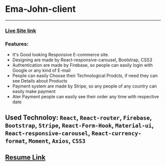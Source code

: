 # Ema-John-client
***
### [Live Site link](https://fir-ba4c3.web.app/)
### Features: 
- It's Good looking Responsive E-commerce site. 
- Designing are made by React-responsive-carousel, Bootstrap, CSS3
- Authentication are made by Firebase, so people can easily login with Google or any kind of E-mail
- People can easily Choose their Technological Prodcts, if need they can see Details about Products
- Payment system are made by Stripe, so any people of any country can easily make payment
- Ater Payment people can easily see their order any time with respective date
## Used Technoloy: `React`, `React-router`, `Firebase`, `Bootstrap`, `Stripe`, `React-Form-Hook`, `Material-ui`, `React-responsive-carousel`, `React-currency-format`, `Moment`, `Axios`, `CSS3`

## [Resume Link](https://drive.google.com/file/d/1WbxGWa7vjGYUeyp7ex6QgOYhkk2iaBmV/view?usp=sharing)
